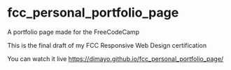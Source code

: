 # fcc_personal_portfolio_page
A portfolio page made for the FreeCodeCamp

This is the final draft of my FCC Responsive Web Design certification

You can watch it live https://dimayo.github.io/fcc_personal_portfolio_page/
